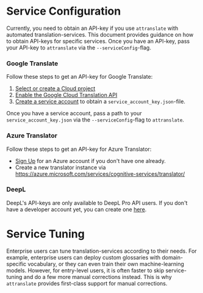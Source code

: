 # Service Configuration

Currently, you need to obtain an API-key if you use `attranslate` with automated translation-services.
This document provides guidance on how to obtain API-keys for specific services.
Once you have an API-key, pass your API-key to `attranslate` via the `--serviceConfig`-flag.

### Google Translate

Follow these steps to get an API-key for Google Translate:

1.  [Select or create a Cloud project][projects]
2.  [Enable the Google Cloud Translation API][enable_api]
3.  [Create a service account][auth] to obtain a `service_account_key.json`-file.

[projects]: https://console.cloud.google.com/project
[billing]: https://support.google.com/cloud/answer/6293499#enable-billing
[enable_api]:
  https://console.cloud.google.com/flows/enableapi?apiid=translate.googleapis.com
[auth]: https://cloud.google.com/docs/authentication/getting-started

Once you have a service account, pass a path to your `service_account_key.json` via the `--serviceConfig`-flag to `attranslate`.

### Azure Translator

Follow these steps to get an API-key for Azure Translator:

- [Sign Up](https://azure.microsoft.com/en-us/free/) for an
Azure account if you don't have one already.
- Create a new translator instance via https://azure.microsoft.com/services/cognitive-services/translator/

### DeepL

DeepL's API-keys are only available to DeepL Pro API users.
If you don't have a developer account yet, you can create one
[here](https://www.deepl.com/en/pro.html#developer).

# Service Tuning

Enterprise users can tune translation-services according to their needs.
For example, enterprise users can deploy custom glossaries with domain-specific vocabulary, or they can even train their own machine-learning models.
However, for entry-level users, it is often faster to skip service-tuning and do a few more manual corrections instead.
This is why `attranslate` provides first-class support for manual corrections.
